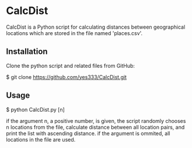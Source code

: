 # CalcDist

CalcDist is a Python script for calculating distances between geographical locations 
which are stored in the file named 'places.csv'.

## Installation

Clone the python script and related files from GitHub:

$ git clone https://github.com/yes333/CalcDist.git

## Usage

$ python CalcDist.py [n]

if the argument n, a positive number, is given, the script randomly chooses n locations from the file, calculate distance between all location pairs, and print the list with ascending distance.
if the argument is ommited, all locations in the file are used.



